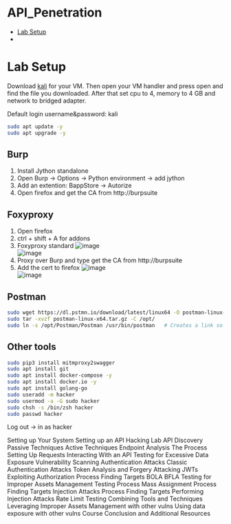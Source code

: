 # API_Penetration

- [Lab Setup](#lab-setup)
- 

# Lab Setup
Download [kali](#https://www.kali.org/get-kali/#kali-virtual-machines) for your VM. Then open your VM handler and press open and find the file you downloaded.
After that set cpu to 4, memory to 4 GB and network to bridged adapter.

Default login username&password: kali
```bash
sudo apt update -y
sudo apt upgrade -y
```

## Burp
1. Install Jython standalone
2. Open Burp -> Options -> Python environment -> add jython
3. Add an extention: BappStore -> Autorize
4. Open firefox and get the CA from http://burpsuite

## Foxyproxy
1. Open firefox
2. ctrl + shift + A for addons
3. Foxyproxy standard
![image](https://github.com/Keeriiim/API_Penetration/assets/117115289/7242d016-d9e0-4569-8f59-d483634231ee)  
![image](https://github.com/Keeriiim/API_Penetration/assets/117115289/4c317fa0-f77e-4c78-a63c-5d337bdabdea)
4. Proxy over Burp and type get the CA from http://burpsuite
5. Add the cert to firefox
![image](https://github.com/Keeriiim/API_Penetration/assets/117115289/dac400bd-6f03-4ed1-9baf-7287744f4651)  
![image](https://github.com/Keeriiim/API_Penetration/assets/117115289/4ecdc555-fcec-4351-b99e-da88eecdc1a3)

## Postman
```bash
sudo wget https://dl.pstmn.io/download/latest/linux64 -O postman-linux-x64.tar.gz
sudo tar -xvzf postman-linux-x64.tar.gz -C /opt/
sudo ln -s /opt/Postman/Postman /usr/bin/postman   # Creates a link so that when writing postman the app in /Postman/Postman gets started
```


## Other tools
```bash
sudo pip3 install mitmproxy2swagger
sudo apt install git 
sudo apt install docker-compose -y
sudo apt install docker.io -y
sudo apt install golang-go
sudo useradd -m hacker
sudo usermod -a -G sudo hacker
sudo chsh -s /bin/zsh hacker
sudo passwd hacker
```

Log out -> in as hacker






Setting up Your System
Setting up an API Hacking Lab
API Discovery
Passive Techniques
Active Techniques
Endpoint Analysis
The Process
Setting Up Requests
Interacting With an API
Testing for Excessive Data Exposure
Vulnerability Scanning
Authentication Attacks 
Classic Authentication Attacks
Token Analysis and Forgery
Attacking JWTs
Exploiting Authorization 
Process
Finding Targets
BOLA
BFLA
Testing for Improper Assets Management 
Testing Process
Mass Assignment
Process
Finding Targets
Injection Attacks
Process
Finding Targets
Performing Injection Attacks
Rate Limit Testing
Combining Tools and Techniques
Leveraging Improper Assets Management with other vulns
Using data exposure with other vulns
Course Conclusion and Additional Resources
